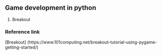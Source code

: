 <h2>Game development in python</h2>
<ol>
<li>Breakout</li>
</ol>

<h3>Reference link</h3>
[Breakout] (https://www.101computing.net/breakout-tutorial-using-pygame-getting-started/)
